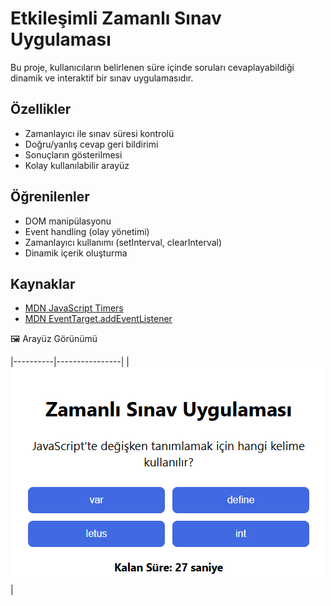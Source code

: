# Etkileşimli Zamanlı Sınav Uygulaması

Bu proje, kullanıcıların belirlenen süre içinde soruları cevaplayabildiği dinamik ve interaktif bir sınav uygulamasıdır.

## Özellikler

- Zamanlayıcı ile sınav süresi kontrolü
- Doğru/yanlış cevap geri bildirimi
- Sonuçların gösterilmesi
- Kolay kullanılabilir arayüz

## Öğrenilenler

- DOM manipülasyonu
- Event handling (olay yönetimi)
- Zamanlayıcı kullanımı (setInterval, clearInterval)
- Dinamik içerik oluşturma

## Kaynaklar

- [MDN JavaScript Timers](https://developer.mozilla.org/en-US/docs/Web/API/WindowOrWorkerGlobalScope/setInterval)
- [MDN EventTarget.addEventListener](https://developer.mozilla.org/en-US/docs/Web/API/EventTarget/addEventListener)


🖼️ Arayüz Görünümü

|----------|----------------|
| ![light](docs/ss.png) | 